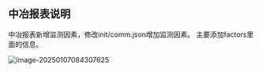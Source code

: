 ## 中冶报表说明

中冶报表新增监测因素，修改init/comm.json增加监测因素。 主要添加factors里面的信息。

![image-20250107084307625](C:\Users\yww08\AppData\Roaming\Typora\typora-user-images\image-20250107084307625.png)



